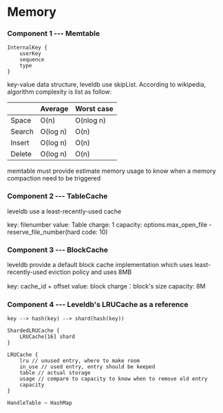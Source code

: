 # Memory

### Component 1 --- Memtable
```
InternalKey {
	userKey
	sequence
	type
}
```

key-value data structure, leveldb use skipList. According to wikipedia, algorithm complexity is list as follow:

|        | Average | Worst case |
|--------|---------|------------|
| Space  | O(n)    | O(nlog n)   |
| Search | O(log n) | O(n)       |
| Insert | O(log n) | O(n)       |
| Delete | O(log n) | O(n)       |

memtable must provide estimate memory usage to know when a memory compaction need to be triggered


### Component 2 --- TableCache
leveldb use a least-recently-used cache

key: filenumber
value: Table
charge: 1
capacity: options.max_open_file - reserve_file_number(hard code: 10)


### Component 3 --- BlockCache
leveldb provide a default block cache implementation which uses least-recently-used eviction policy and uses 8MB

key: cache_id + offset
value: block
charge：block's size
capacity: 8M

### Component 4 --- Leveldb's LRUCache as a reference
```
key --> hash(key) --> shard(hash(key)) 

ShardedLRUCache {
	LRUCache[16] shard
}

LRUCache {
	lru // unused entry, where to make room
	in_use // used entry, entry should be keeped
	table // actual storage
	usage // compare to capacity to know when to remove old entry
	capacity
}

HandleTable ~ HashMap
```

